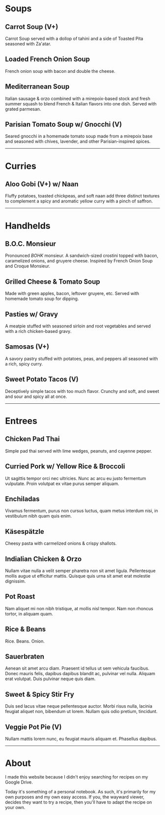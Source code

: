 
# Soups


## Carrot Soup (V+)

Carrot Soup served with a dollop of tahini and a side of Toasted Pita seasoned with Za'atar.


## Loaded French Onion Soup

French onion soup with bacon and double the cheese.


## Mediterranean Soup

Italian sausage & orzo combined with a mirepoix-based stock and fresh summer squash to blend French & Italian flavors into one dish. Served with grated parmesan.


## Parisian Tomato Soup w/ Gnocchi (V)

Seared gnocchi in a homemade tomato soup made from a mirepoix base and seasoned with chives, lavender, and other Parisian-inspired spices.


---

# Curries


## Aloo Gobi (V+) w/ Naan

Fluffy potatoes, toasted chickpeas, and soft naan add three distinct textures to complement a spicy and aromatic yellow curry with a pinch of saffron.


---

# Handhelds


## B.O.C. Monsieur

Pronounced *BOHK* monsieur. A sandwich-sized crostini topped with bacon, caramelized onions, and gruyere cheese. Inspired by French Onion Soup and Croque Monsieur.


## Grilled Cheese & Tomato Soup

Made with green apples, bacon, leftover gruyere, etc. Served with homemade tomato soup for dipping.


## Pasties w/ Gravy

A meatpie stuffed with seasoned sirloin and root vegetables and served with a rich chicken-based gravy.


## Samosas (V+)

A savory pastry stuffed with potatoes, peas, and peppers all seasoned with a rich, spicy curry.


## Sweet Potato Tacos (V)

Deceptively simple tacos with too much flavor. Crunchy and soft, and sweet and sour and spicy all at once.


---

# Entrees


## Chicken Pad Thai

Simple pad thai served with lime wedges, peanuts, and cayenne pepper.


## Curried Pork w/ Yellow Rice & Broccoli

Ut sagittis tempor orci nec ultricies. Nunc ac arcu eu justo fermentum vulputate. Proin volutpat ex vitae purus semper aliquam.


## Enchiladas

Vivamus fermentum, purus non cursus luctus, quam metus interdum nisi, in vestibulum nibh quam quis enim.


## Käsespätzle

Cheesy pasta with carmelized onions & crispy shallots.


## Indialian Chicken & Orzo

Nullam vitae nulla a velit semper pharetra non sit amet ligula. Pellentesque mollis augue ut efficitur mattis. Quisque quis urna sit amet erat molestie dignissim.


## Pot Roast

Nam aliquet mi non nibh tristique, at mollis nisl tempor. Nam non rhoncus tortor, in aliquam quam.


## Rice & Beans

Rice. Beans. Onion.

## Sauerbraten

Aenean sit amet arcu diam. Praesent id tellus ut sem vehicula faucibus. Donec mauris felis, dapibus dapibus blandit ac, pulvinar vel nulla. Aliquam erat volutpat. Duis pulvinar neque quis diam.


## Sweet & Spicy Stir Fry

Duis sed lacus vitae neque pellentesque auctor. Morbi risus nulla, lacinia feugiat aliquet non, bibendum ut lorem. Nullam quis odio pretium, tincidunt.


## Veggie Pot Pie (V)

Nullam mattis lorem nunc, eu feugiat mauris aliquam et. Phasellus dapibus.


---

# About

I made this website because I didn't enjoy searching for recipes on my Google Drive.

Today it's something of a personal notebook. As such, it's primarily for my own purposes and my own easy access. If you, the wayward viewer, decides they want to try a recipe, then you'll have to adapt the recipe on your own.
